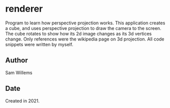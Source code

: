 # renderer
Program to learn how perspective projection works. This application creates a cube, and uses perspective projection to draw the camera to the screen. The cube rotates to show how its 2d image changes as its 3d vertices change. Only references were the wikipedia page on 3d projection. All code snippets were written by myself. 

## Author
Sam Willems

## Date
Created in 2021.
